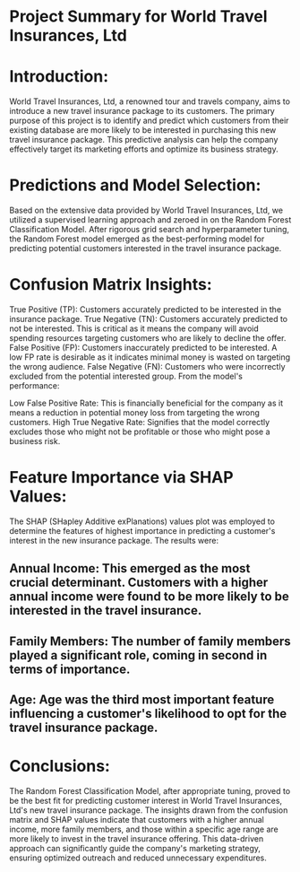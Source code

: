 # Project Summary for World Travel Insurances, Ltd

# Introduction:
World Travel Insurances, Ltd, a renowned tour and travels company, aims to introduce a new travel insurance package to its customers. The primary purpose of this project is to identify and predict which customers from their existing database are more likely to be interested in purchasing this new travel insurance package. This predictive analysis can help the company effectively target its marketing efforts and optimize its business strategy.

# Predictions and Model Selection:
Based on the extensive data provided by World Travel Insurances, Ltd, we utilized a supervised learning approach and zeroed in on the Random Forest Classification Model. After rigorous grid search and hyperparameter tuning, the Random Forest model emerged as the best-performing model for predicting potential customers interested in the travel insurance package.

# Confusion Matrix Insights:

True Positive (TP): Customers accurately predicted to be interested in the insurance package.
True Negative (TN): Customers accurately predicted to not be interested. This is critical as it means the company will avoid spending resources targeting customers who are likely to decline the offer.
False Positive (FP): Customers inaccurately predicted to be interested. A low FP rate is desirable as it indicates minimal money is wasted on targeting the wrong audience.
False Negative (FN): Customers who were incorrectly excluded from the potential interested group.
From the model's performance:

Low False Positive Rate: This is financially beneficial for the company as it means a reduction in potential money loss from targeting the wrong customers.
High True Negative Rate: Signifies that the model correctly excludes those who might not be profitable or those who might pose a business risk.

# Feature Importance via SHAP Values:
The SHAP (SHapley Additive exPlanations) values plot was employed to determine the features of highest importance in predicting a customer's interest in the new insurance package. The results were:

## Annual Income: This emerged as the most crucial determinant. Customers with a higher annual income were found to be more likely to be interested in the travel insurance.
## Family Members: The number of family members played a significant role, coming in second in terms of importance.
## Age: Age was the third most important feature influencing a customer's likelihood to opt for the travel insurance package.

# Conclusions:
The Random Forest Classification Model, after appropriate tuning, proved to be the best fit for predicting customer interest in World Travel Insurances, Ltd's new travel insurance package. The insights drawn from the confusion matrix and SHAP values indicate that customers with a higher annual income, more family members, and those within a specific age range are more likely to invest in the travel insurance offering. This data-driven approach can significantly guide the company's marketing strategy, ensuring optimized outreach and reduced unnecessary expenditures.
